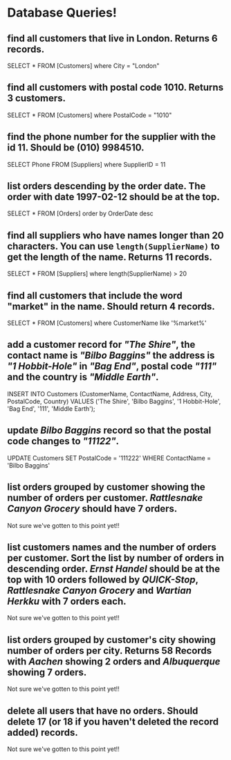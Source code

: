 # Database Queries!

## find all customers that live in London. Returns 6 records.

SELECT \* FROM [Customers] where City = "London"

## find all customers with postal code 1010. Returns 3 customers.

SELECT \* FROM [Customers] where PostalCode = "1010"

## find the phone number for the supplier with the id 11. Should be (010) 9984510.

SELECT Phone FROM [Suppliers] where SupplierID = 11

## list orders descending by the order date. The order with date 1997-02-12 should be at the top.

SELECT \* FROM [Orders] order by OrderDate desc

## find all suppliers who have names longer than 20 characters. You can use `length(SupplierName)` to get the length of the name. Returns 11 records.

SELECT \* FROM [Suppliers] where length(SupplierName) > 20

## find all customers that include the word "market" in the name. Should return 4 records.

SELECT \* FROM [Customers] where CustomerName like '%market%'

## add a customer record for _"The Shire"_, the contact name is _"Bilbo Baggins"_ the address is _"1 Hobbit-Hole"_ in _"Bag End"_, postal code _"111"_ and the country is _"Middle Earth"_.

INSERT INTO Customers (CustomerName, ContactName, Address, City, PostalCode, Country)
VALUES ('The Shire', 'Bilbo Baggins', '1 Hobbit-Hole', 'Bag End', '111', 'Middle Earth');

## update _Bilbo Baggins_ record so that the postal code changes to _"11122"_.

UPDATE Customers SET PostalCode = '111222' WHERE ContactName = 'Bilbo Baggins'

## list orders grouped by customer showing the number of orders per customer. _Rattlesnake Canyon Grocery_ should have 7 orders.

Not sure we've gotten to this point yet!!

## list customers names and the number of orders per customer. Sort the list by number of orders in descending order. _Ernst Handel_ should be at the top with 10 orders followed by _QUICK-Stop_, _Rattlesnake Canyon Grocery_ and _Wartian Herkku_ with 7 orders each.

Not sure we've gotten to this point yet!!

## list orders grouped by customer's city showing number of orders per city. Returns 58 Records with _Aachen_ showing 2 orders and _Albuquerque_ showing 7 orders.

Not sure we've gotten to this point yet!!

## delete all users that have no orders. Should delete 17 (or 18 if you haven't deleted the record added) records.

Not sure we've gotten to this point yet!!
